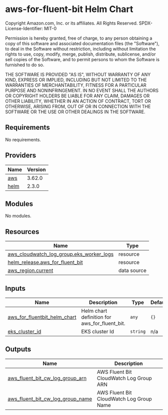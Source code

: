 # aws-for-fluent-bit Helm Chart

<!--- BEGIN_TF_DOCS --->
Copyright Amazon.com, Inc. or its affiliates. All Rights Reserved.
SPDX-License-Identifier: MIT-0

Permission is hereby granted, free of charge, to any person obtaining a copy of this
software and associated documentation files (the "Software"), to deal in the Software
without restriction, including without limitation the rights to use, copy, modify,
merge, publish, distribute, sublicense, and/or sell copies of the Software, and to
permit persons to whom the Software is furnished to do so.

THE SOFTWARE IS PROVIDED "AS IS", WITHOUT WARRANTY OF ANY KIND, EXPRESS OR IMPLIED,
INCLUDING BUT NOT LIMITED TO THE WARRANTIES OF MERCHANTABILITY, FITNESS FOR A
PARTICULAR PURPOSE AND NONINFRINGEMENT. IN NO EVENT SHALL THE AUTHORS OR COPYRIGHT
HOLDERS BE LIABLE FOR ANY CLAIM, DAMAGES OR OTHER LIABILITY, WHETHER IN AN ACTION
OF CONTRACT, TORT OR OTHERWISE, ARISING FROM, OUT OF OR IN CONNECTION WITH THE
SOFTWARE OR THE USE OR OTHER DEALINGS IN THE SOFTWARE.

## Requirements

No requirements.

## Providers

| Name | Version |
|------|---------|
| <a name="provider_aws"></a> [aws](#provider\_aws) | 3.62.0 |
| <a name="provider_helm"></a> [helm](#provider\_helm) | 2.3.0 |

## Modules

No modules.

## Resources

| Name | Type |
|------|------|
| [aws_cloudwatch_log_group.eks_worker_logs](https://registry.terraform.io/providers/hashicorp/aws/latest/docs/resources/cloudwatch_log_group) | resource |
| [helm_release.aws_for_fluent_bit](https://registry.terraform.io/providers/hashicorp/helm/latest/docs/resources/release) | resource |
| [aws_region.current](https://registry.terraform.io/providers/hashicorp/aws/latest/docs/data-sources/region) | data source |

## Inputs

| Name | Description | Type | Default | Required |
|------|-------------|------|---------|:--------:|
| <a name="input_aws_for_fluentbit_helm_chart"></a> [aws\_for\_fluentbit\_helm\_chart](#input\_aws\_for\_fluentbit\_helm\_chart) | Helm chart definition for aws\_for\_fluent\_bit. | `any` | `{}` | no |
| <a name="input_eks_cluster_id"></a> [eks\_cluster\_id](#input\_eks\_cluster\_id) | EKS cluster Id | `string` | n/a | yes |

## Outputs

| Name | Description |
|------|-------------|
| <a name="output_aws_fluent_bit_cw_log_group_arn"></a> [aws\_fluent\_bit\_cw\_log\_group\_arn](#output\_aws\_fluent\_bit\_cw\_log\_group\_arn) | AWS Fluent Bit CloudWatch Log Group ARN |
| <a name="output_aws_fluent_bit_cw_log_group_name"></a> [aws\_fluent\_bit\_cw\_log\_group\_name](#output\_aws\_fluent\_bit\_cw\_log\_group\_name) | AWS Fluent Bit CloudWatch Log Group Name |
<!--- END_TF_DOCS --->
